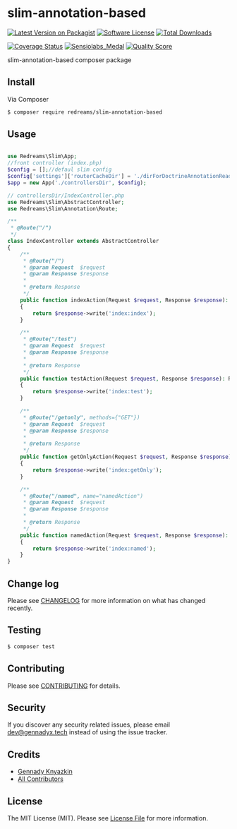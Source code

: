 # slim-annotation-based

[![Latest Version on Packagist][ico-version]][link-packagist]
[![Software License][ico-license]](LICENSE)
[![Total Downloads][ico-downloads]][link-downloads]

[![Coverage Status][ico-coverage]][link-coverage]
[![Sensiolabs_Medal][ico-code-quality-sensio]][link-code-quality-sensio]
[![Quality Score][ico-code-quality-scrutinizer]][link-code-quality-scrutinizer]

slim-annotation-based composer package

## Install

Via Composer

``` bash
$ composer require redreams/slim-annotation-based
```

## Usage

``` php

use Redreams\Slim\App;
//front controller (index.php)
$config = [];//defaul slim config
$config['settings']['routerCacheDir'] = './dirForDoctrineAnnotationReader';//optional
$app = new App('./controllersDir', $config);

// controllersDir/IndexController.php
use Redreams\Slim\AbstractController;
use Redreams\Slim\Annotation\Route;

/**
 * @Route("/")
 */
class IndexController extends AbstractController
{
    /**
     * @Route("/")
     * @param Request  $request
     * @param Response $response
     *
     * @return Response
     */
    public function indexAction(Request $request, Response $response): Response
    {
        return $response->write('index:index');
    }

    /**
     * @Route("/test")
     * @param Request  $request
     * @param Response $response
     *
     * @return Response
     */
    public function testAction(Request $request, Response $response): Response
    {
        return $response->write('index:test');
    }

    /**
     * @Route("/getonly", methods={"GET"})
     * @param Request  $request
     * @param Response $response
     *
     * @return Response
     */
    public function getOnlyAction(Request $request, Response $response): Response
    {
        return $response->write('index:getOnly');
    }

    /**
     * @Route("/named", name="namedAction")
     * @param Request  $request
     * @param Response $response
     *
     * @return Response
     */
    public function namedAction(Request $request, Response $response): Response
    {
        return $response->write('index:named');
    }
}

```

## Change log

Please see [CHANGELOG](CHANGELOG.md) for more information on what has changed recently.

## Testing

``` bash
$ composer test
```

## Contributing

Please see [CONTRIBUTING](CONTRIBUTING.md) for details.

## Security

If you discover any security related issues, please email dev@gennadyx.tech instead of using the issue tracker.

## Credits

- [Gennady Knyazkin][link-author]
- [All Contributors][link-contributors]

## License

The MIT License (MIT). Please see [License File](LICENSE) for more information.

[ico-version]: https://img.shields.io/packagist/v/redreams/slim-annotation-based.svg?style=flat
[ico-license]: https://img.shields.io/packagist/l/redreams/slim-annotation-based.svg
[ico-coverage]: https://img.shields.io/scrutinizer/coverage/g/redreams/slim-annotation-based.svg?style=flat
[ico-code-quality-scrutinizer]: https://img.shields.io/scrutinizer/g/redreams/slim-annotation-based.svg?style=flat
[ico-code-quality-sensio]: https://insight.sensiolabs.com/projects/2f7fd89f-1300-4cd8-8347-8817e52583fb/mini.png
[ico-downloads]: https://img.shields.io/packagist/dt/redreams/slim-annotation-based.svg?style=flat

[link-packagist]: https://packagist.org/packages/redreams/slim-annotation-based
[link-coverage]: https://scrutinizer-ci.com/g/redreams/slim-annotation-based/code-structure
[link-code-quality-scrutinizer]: https://scrutinizer-ci.com/g/redreams/slim-annotation-based
[link-code-quality-sensio]: https://insight.sensiolabs.com/projects/2f7fd89f-1300-4cd8-8347-8817e52583fb
[link-downloads]: https://packagist.org/packages/redreams/slim-annotation-based
[link-author]: http://gennadyx.tech
[link-contributors]: https://github.com/redreams/slim-annotation-based/contributors
